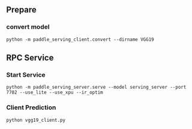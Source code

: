 
## Prepare
### convert model
```
python -m paddle_serving_client.convert --dirname VGG19
```

## RPC Service

### Start Service

```
python -m paddle_serving_server.serve --model serving_server --port 7702 --use_lite --use_xpu --ir_optim
```

### Client Prediction

```
python vgg19_client.py
```
